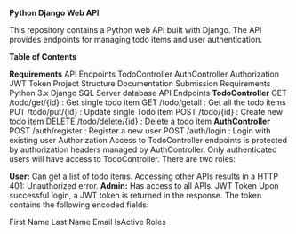 **Python Django Web API**

This repository contains a Python web API built with Django. The API provides endpoints for managing todo items and user authentication.

**Table of Contents**

**Requirements**
        API Endpoints
        TodoController
        AuthController
        Authorization
        JWT Token
Project Structure
Documentation
Submission
Requirements
Python 3.x
Django
SQL Server database
API Endpoints
**TodoController**
GET /todo/get/{id} : Get single todo item
GET /todo/getall : Get all the todo items
PUT /todo/put/{id} : Update single Todo item
POST /todo/{id} : Create new todo item
DELETE /todo/delete/{id} : Delete a todo item
**AuthController**
POST /auth/register : Register a new user
POST /auth/login : Login with existing user
Authorization
Access to TodoController endpoints is protected by authorization headers managed by AuthController. Only authenticated users will have access to TodoController. There are two roles:

**User:** Can get a list of todo items. Accessing other APIs results in a HTTP 401: Unauthorized error.
**Admin:** Has access to all APIs.
JWT Token
Upon successful login, a JWT token is returned in the response. The token contains the following encoded fields:

First Name
Last Name
Email
IsActive
Roles
